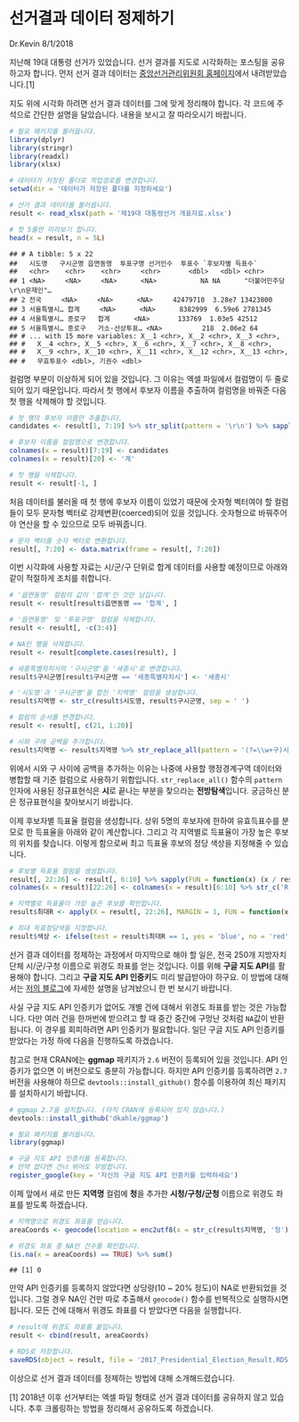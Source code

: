 선거결과 데이터 정제하기
================
Dr.Kevin
8/1/2018

지난해 19대 대통령 선거가 있었습니다. 선거 결과를 지도로 시각화하는 포스팅을 공유하고자 합니다. 먼저 선거 결과 데이터는 [중앙선거관리위원회 홈페이지](http://www.nec.go.kr/portal/main.do)에서 내려받았습니다.[1]

지도 위에 시각화 하려면 선거 결과 데이터를 그에 맞게 정리해야 합니다. 각 코드에 주석으로 간단한 설명을 달았습니다. 내용을 보시고 잘 따라오시기 바랍니다.

``` r
# 필요 패키지를 불러옵니다. 
library(dplyr)
library(stringr)
library(readxl)
library(xlsx)
```

``` r
# 데이터가 저장된 폴더로 작업경로를 변경합니다. 
setwd(dir = '데이터가 저장된 폴더를 지정하세요')
```

``` r
# 선거 결과 데이터를 불러옵니다.
result <- read_xlsx(path = '제19대 대통령선거 개표자료.xlsx')
```

``` r
# 첫 5줄만 미리보기 합니다. 
head(x = result, n = 5L)
```

    ## # A tibble: 5 x 22
    ##   시도명   구시군명 읍면동명  투표구명 선거인수  투표수 `후보자별 득표수` 
    ##   <chr>    <chr>    <chr>     <chr>       <dbl>   <dbl> <chr>             
    ## 1 <NA>     <NA>     <NA>      <NA>           NA NA      "더불어민주당\r\n문재인"…
    ## 2 전국     <NA>     <NA>      <NA>     42479710  3.28e7 13423800          
    ## 3 서울특별시… 합계     <NA>      <NA>      8382999  6.59e6 2781345           
    ## 4 서울특별시… 종로구   합계      <NA>       133769  1.03e5 42512             
    ## 5 서울특별시… 종로구   거소·선상투표… <NA>          218  2.06e2 64                
    ## # ... with 15 more variables: X__1 <chr>, X__2 <chr>, X__3 <chr>,
    ## #   X__4 <chr>, X__5 <chr>, X__6 <chr>, X__7 <chr>, X__8 <chr>,
    ## #   X__9 <chr>, X__10 <chr>, X__11 <chr>, X__12 <chr>, X__13 <chr>,
    ## #   무효투표수 <dbl>, 기권수 <dbl>

컬럼명 부분이 이상하게 되어 있을 것입니다. 그 이유는 엑셀 파일에서 컬럼명이 두 줄로 되어 있기 때문입니다. 따라서 첫 행에서 후보자 이름을 추출하여 컬럼명을 바꿔준 다음 첫 행을 삭제해야 할 것입니다.

``` r
# 첫 행의 후보자 이름만 추출합니다. 
candidates <- result[1, 7:19] %>% str_split(pattern = '\r\n') %>% sapply(FUN = `[`, 2)

# 후보자 이름을 컬럼명으로 변경합니다.
colnames(x = result)[7:19] <- candidates
colnames(x = result)[20] <- '계'

# 첫 행을 삭제합니다.
result <- result[-1, ]
```

처음 데이터를 불러올 때 첫 행에 후보자 이름이 있었기 때문에 숫자형 벡터여야 할 컬럼들이 모두 문자형 벡터로 강제변환(coerced)되어 있을 것입니다. 숫자형으로 바꿔주어야 연산을 할 수 있으므로 모두 바꿔줍니다.

``` r
# 문자 벡터를 숫자 벡터로 변환합니다.
result[, 7:20] <- data.matrix(frame = result[, 7:20])
```

이번 시각화에 사용할 자료는 시/군/구 단위로 합계 데이터를 사용할 예정이므로 아래와 같이 적절하게 조치를 취합니다.

``` r
# '읍면동명' 컬럼의 값이 '합계'인 것만 남깁니다.
result <- result[result$읍면동명 == '합계', ]

# '읍면동명' 및 '투표구명' 컬럼을 삭제합니다.
result <- result[, -c(3:4)]

# NA인 행을 삭제합니다.
result <- result[complete.cases(result), ]

# 세종특별자치시의 '구시군명'을 '세종시'로 변경합니다.
result$구시군명[result$구시군명 == '세종특별자치시'] <- '세종시'

# '시도명'과 '구시군명'을 합친 '지역명' 컬럼을 생성합니다.
result$지역명 <- str_c(result$시도명, result$구시군명, sep = ' ')

# 컬럼의 순서를 변경합니다. 
result <- result[, c(21, 1:20)]

# 시와 구에 공백을 추가합니다. 
result$지역명 <- result$지역명 %>% str_replace_all(pattern = '(?=\\w+구)시', replacement = '시 ')
```

위에서 시와 구 사이에 공백을 추가하는 이유는 나중에 사용할 행정경계구역 데이터와 병합할 때 기준 컬럼으로 사용하기 위함입니다. `str_replace_all()` 함수의 `pattern` 인자에 사용된 정규표현식은 **시**로 끝나는 부분을 찾으라는 **전방탐색**입니다. 궁금하신 분은 정규표현식을 찾아보시기 바랍니다.

이제 후보자별 득표율 컬럼을 생성합니다. 상위 5명의 후보자에 한하여 유효득표수를 분모로 한 득표율을 아래와 같이 계산합니다. 그리고 각 지역별로 득표율이 가장 높은 후보의 위치를 찾습니다. 이렇게 함으로써 최고 득표율 후보의 정당 색상을 지정해줄 수 있습니다.

``` r
# 후보별 득표율 컬럼을 생성합니다. 
result[, 22:26] <- result[, 6:10] %>% sapply(FUN = function(x) (x / result$계 * 100) %>% round(digits = 1L))
colnames(x = result)[22:26] <- colnames(x = result)[6:10] %>% str_c('R')

# 지역별로 득표율이 가장 높은 후보를 확인합니다.
result$최대R <- apply(X = result[, 22:26], MARGIN = 1, FUN = function(x) which(x == max(x)))

# 최대 득표정당색을 지정합니다.
result$색상 <- ifelse(test = result$최대R == 1, yes = 'blue', no = 'red')
```

선거 결과 데이터를 정제하는 과정에서 마지막으로 해야 할 일은, 전국 250개 지방자치단체 시/군/구청 이름으로 위경도 좌표를 얻는 것입니다. 이를 위해 **구글 지도 API**를 활용해야 합니다. 그리고 **구글 지도 API 인증키**도 미리 발급받아야 하구요. 이 방법에 대해서는 [저의 블로그](https://mrkevinna.github.io/R-%EC%8B%9C%EA%B0%81%ED%99%94-3/)에 자세한 설명을 남겨놨으니 한 번 보시기 바랍니다.

사실 구글 지도 API 인증키가 없어도 개별 건에 대해서 위경도 좌표를 받는 것은 가능합니다. 다만 여러 건을 한꺼번에 받으려고 할 때 중간 중간에 구멍난 것처럼 `NA`값이 반환됩니다. 이 경우를 회피하려면 API 인증키가 필요합니다. 일단 구글 지도 API 인증키를 받았다는 가정 하에 다음을 진행하도록 하겠습니다.

참고로 현재 CRAN에는 **ggmap** 패키지가 `2.6` 버전이 등록되어 있을 것입니다. API 인증키가 없으면 이 버전으로도 충분히 가능합니다. 하지만 API 인증키를 등록하려면 `2.7` 버전을 사용해야 하므로 `devtools::install_github()` 함수를 이용하여 최신 패키지를 설치하시기 바랍니다.

``` r
# ggmap 2.7을 설치합니다. (아직 CRAN에 등록되어 있지 않습니다.)
devtools::install_github('dkahle/ggmap')
```

``` r
# 필요 패키지를 불러옵니다. 
library(ggmap)

# 구글 지도 API 인증키를 등록합니다. 
# 만약 없다면 건너 뛰어도 무방합니다. 
register_google(key = '자신의 구글 지도 API 인증키를 입력하세요')
```

이제 앞에서 새로 만든 **지역명** 컬럼에 **청**을 추가한 **시청/구청/군청** 이름으로 위경도 좌표를 받도록 하겠습니다.

``` r
# 지역명으로 위경도 좌표를 얻습니다. 
areaCoords <- geocode(location = enc2utf8(x = str_c(result$지역명, '청')))

# 위경도 좌표 중 NA인 건수를 확인합니다. 
(is.na(x = areaCoords) == TRUE) %>% sum()
```

    ## [1] 0

만약 API 인증키를 등록하지 않았다면 상당량(10 ~ 20% 정도)이 NA로 반환되었을 것입니다. 그럴 경우 NA인 건만 따로 추출해서 `geocode()` 함수를 반복적으로 실행하시면 됩니다. 모든 건에 대해서 위경도 좌표를 다 받았다면 다음을 실행합니다.

``` r
# result에 위경도 좌표를 붙입니다.
result <- cbind(result, areaCoords)
```

``` r
# RDS로 저장합니다.
saveRDS(object = result, file = '2017_Presidential_Election_Result.RDS')
```

이상으로 선거 결과 데이터를 정제하는 방법에 대해 소개해드렸습니다.

[1] 2018년 이후 선거부터는 엑셀 파일 형태로 선거 결과 데이터를 공유하지 않고 있습니다. 추후 크롤링하는 방법을 정리해서 공유하도록 하겠습니다.
